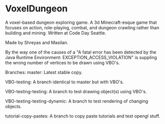 VoxelDungeon
============

A voxel-based dungeon exploring game. A 3d Minecraft-esque game that focuses on action, role-playing, combat, and dungeon crawling rather than building and mining. Written at Code Day Seattle.

Made by Shreyas and Masilan.

By the way one of the causes of a "A fatal error has been detected by the Java Runtime Environment: EXCEPTION\_ACCESS\_VIOLATION" is suppling the wrong number of vertices to be drawn using VBO's.

Branches:
  master: Latest stable copy.
  
  VBO-testing: A branch identical to master but with VBO's.
  
  VBO-testing-testing: A branch to test drawing object(s) using VBO's.
  
  VBO-testing-testing-dynamic: A branch to test rendering of changing objects.
  
  tutorial-copy-pastes: A branch to copy paste tutorials and test opengl stuff.
  
